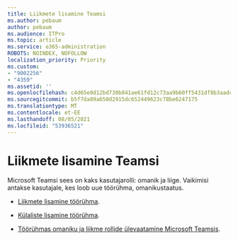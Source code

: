 ```yaml
---
title: Liikmete lisamine Teamsi
ms.author: pebaum
author: pebaum
ms.audience: ITPro
ms.topic: article
ms.service: o365-administration
ROBOTS: NOINDEX, NOFOLLOW
localization_priority: Priority
ms.custom:
- "9002256"
- "4359"
ms.assetid: ''
ms.openlocfilehash: c4d65e0d12bd730b841ae61fd12c73aa9b60ff5431df8b3aadc9c5cead6d71f6
ms.sourcegitcommit: b5f7da89a650d2915dc652449623c78be6247175
ms.translationtype: MT
ms.contentlocale: et-EE
ms.lasthandoff: 08/05/2021
ms.locfileid: "53936521"
---
```

# <a name="add-a-member-to-teams"></a>Liikmete lisamine Teamsi

Microsoft Teamsi sees on kaks kasutajarolli: omanik ja liige. Vaikimisi antakse kasutajale, kes loob uue töörühma, omanikustaatus.

- [Liikmete lisamine töörühma](https://support.office.com/article/add-members-to-a-team-in-teams-aff2249d-b456-4bc3-81e7-52327b6b38e9).

- [Külaliste lisamine töörühma](https://support.office.com/article/Add-guests-to-a-team-in-Teams-fccb4fa6-f864-4508-bdde-256e7384a14f).

- [Töörühmas omaniku ja liikme rollide ülevaatamine Microsoft Teamsis](https://docs.microsoft.com/microsoftteams/assign-roles-permissions).
